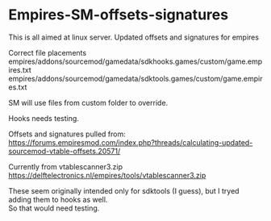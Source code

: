 # Empires-SM-offsets-signatures
This is all aimed at linux server.
Updated offsets and signatures for empires </br>

Correct file placements </br>
empires/addons/sourcemod/gamedata/sdkhooks.games/custom/game.empires.txt </br>
empires/addons/sourcemod/gamedata/sdktools.games/custom/game.empires.txt </br>

SM will use files from custom folder to override. </br>

Hooks needs testing. </br>

Offsets and signatures pulled from: </br>
https://forums.empiresmod.com/index.php?threads/calculating-updated-sourcemod-vtable-offsets.20571/ </br>

Currently from vtablescanner3.zip </br>
https://delftelectronics.nl/empires/tools/vtablescanner3.zip </br>

These seem originally intended only for sdktools (I guess), but I tryed adding them to hooks as well. </br>
So that would need testing. </br>
